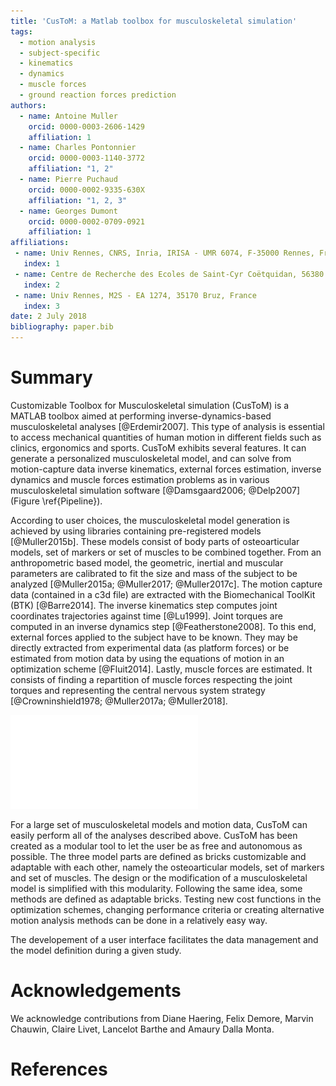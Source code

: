```yaml
---
title: 'CusToM: a Matlab toolbox for musculoskeletal simulation'
tags:
  - motion analysis
  - subject-specific
  - kinematics
  - dynamics
  - muscle forces
  - ground reaction forces prediction
authors:
  - name: Antoine Muller
    orcid: 0000-0003-2606-1429
    affiliation: 1
  - name: Charles Pontonnier
    orcid: 0000-0003-1140-3772
    affiliation: "1, 2"    
  - name: Pierre Puchaud
    orcid: 0000-0002-9335-630X
    affiliation: "1, 2, 3"        
  - name: Georges Dumont
    orcid: 0000-0002-0709-0921
    affiliation: 1
affiliations:
 - name: Univ Rennes, CNRS, Inria, IRISA - UMR 6074, F-35000 Rennes, France
   index: 1
 - name: Centre de Recherche des Ecoles de Saint-Cyr Coëtquidan, 56380 Guer, France
   index: 2
 - name: Univ Rennes, M2S - EA 1274, 35170 Bruz, France
   index: 3
date: 2 July 2018
bibliography: paper.bib
---
```


# Summary

Customizable Toolbox for Musculoskeletal simulation (CusToM) is a MATLAB toolbox aimed at performing inverse-dynamics-based musculoskeletal analyses [@Erdemir2007]. This type of analysis is essential to access mechanical quantities of human motion in different fields such as clinics, ergonomics and sports. CusToM exhibits several features. It can generate a personalized musculoskeletal model, and can solve from motion-capture data inverse kinematics, external forces estimation, inverse dynamics and muscle forces estimation problems as in various musculoskeletal simulation software [@Damsgaard2006; @Delp2007] (Figure \ref{Pipeline}).

According to user choices, the musculoskeletal model generation is achieved by using libraries containing pre-registered models [@Muller2015b]. These models consist of body parts of osteoarticular models, set of markers or set of muscles to be combined together. From an anthropometric based model, the geometric, inertial and muscular parameters are calibrated to fit the size and mass of the subject to be analyzed [@Muller2015a; @Muller2017; @Muller2017c]. The motion capture data (contained in a c3d file) are extracted with the Biomechanical ToolKit (BTK) [@Barre2014]. The inverse kinematics step computes joint coordinates trajectories against time [@Lu1999]. Joint torques are computed in an inverse dynamics step [@Featherstone2008]. To this end, external forces applied to the subject have to be known. They may be directly extracted from experimental data (as platform forces) or be estimated from motion data by using the equations of motion in an optimization scheme [@Fluit2014]. Lastly, muscle forces are estimated. It consists of finding a repartition of muscle forces respecting the joint torques and representing the central nervous system strategy [@Crowninshield1978; @Muller2017a; @Muller2018].

![CusToM pipeline\label{Pipeline}](Pipeline.pdf)

For a large set of musculoskeletal models and motion data, CusToM can easily perform all of the analyses described above. CusToM has been created as a modular tool to let the user be as free and autonomous as possible. 
The three model parts are defined as bricks customizable and adaptable with each other, namely the osteoarticular models, set of markers and set of muscles. The design or the modification of a musculoskeletal model is simplified with this modularity. Following the same idea, some methods are defined as adaptable bricks. Testing new cost functions in the optimization schemes, changing performance criteria or creating alternative motion analysis methods can be done in a relatively easy way.

The developement of a user interface facilitates the data management and the model definition during a given study.

# Acknowledgements

We acknowledge contributions from Diane Haering, Felix Demore, Marvin Chauwin, Claire Livet, Lancelot Barthe and Amaury Dalla Monta.

# References
